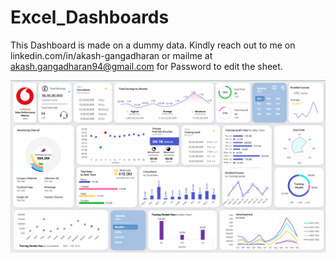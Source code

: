 # Excel_Dashboards
This Dashboard is made on a dummy data.
Kindly reach out to me on linkedin.com/in/akash-gangadharan or mailme at akash.gangadharan94@gmail.com for Password to edit the sheet.

![Excel Dashboard](https://github.com/akashgangadharan/Excel_Dashboards/blob/main/Dashboard.PNG)
